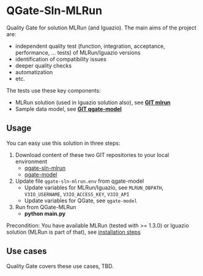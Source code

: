 # QGate-Sln-MLRun
Quality Gate for solution MLRun (and Iguazio). The main aims of the project are:
- independent quality test (function, integration, acceptance, performance, ... tests) of MLRun/Iguazio versions
- identification of compatibility issues
- deeper quality checks
- automatization
- etc.

The tests use these key components:
 - MLRun solution (used in Iguazio solution also), see **[GIT mlrun](https://github.com/mlrun/mlrun)**
 - Sample data model, see **[GIT qgate-model](https://github.com/george0st/qgate-model)**

## Usage
You can easy use this solution in three steps:
1. Download content of these two GIT repositories to your local environment
    - [qgate-sln-mlrun](https://github.com/george0st/qgate-sln-mlrun)
    - [qgate-model](https://github.com/george0st/qgate-model)
2. Update file `qgate-sln-mlrun.env` from qgate-model
   - Update variables for MLRun/Iguazio, see `MLRUN_DBPATH`, `V3IO_USERNAME`, `V3IO_ACCESS_KEY`, `V3IO_API`
   - Update variables for QGate, see `qgate-model`
3. Run from QGate-MLRun
   - **python main.py**

Precondition: You have available MLRun (tested with >= 1.3.0) or Iguazio solution (MLRun is part of that), see [installation steps](https://docs.mlrun.org/en/latest/install.html)

## Use cases
Quality Gate covers these use cases, TBD.